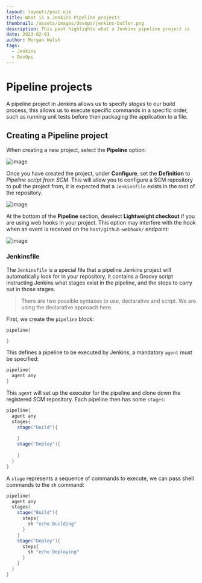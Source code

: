 ```yaml
---
layout: layouts/post.njk
title: What is a Jenkins Pipeline project?
thumbnail: /assets/images/devops/jenkins-butler.png
description: This post highlights what a Jenkins pipeline project is
date: 2023-02-01
author: Morgan Walsh
tags:
  - Jenkins
  - DevOps
---
```


# Pipeline projects

A pipeline project in Jenkins allows us to specify *stages* to our build process, this allows us to execute specific commands in a specific 
order, such as running unit tests before then packaging the application to a file.

## Creating a Pipeline project

When creating a new project, select the **Pipeline** option:

![image](https://user-images.githubusercontent.com/29315632/216035689-df67e533-6019-43a4-b47b-0320f38049b6.png)

Once you have created the project, under **Configure**, set the **Definition** to *Pipeline script from SCM*. This will allow you to configure a SCM repository to pull the project from, it is expected that a `Jenkinsfile` exists in the root of the repository.

![image](https://user-images.githubusercontent.com/29315632/216044390-d35313c1-23e4-4816-8216-9cf1f24ffde0.png)

At the bottom of the **Pipeline** section, deselect **Lightweight checkout** if you are using web hooks in your project. This option may interfere with the hook when an event is received on the `host/github-webhook/` endpoint:

![image](https://user-images.githubusercontent.com/29315632/216044903-229c1230-033b-48eb-83ab-a9c883cd6236.png)

### Jenkinsfile

The `Jenkinsfile` is a special file that a pipeline Jenkins project will automatically look for in your repository, it contains a Groovy script instructing Jenkins what stages exist in the pipeline, and the steps to carry out in those stages.

> There are two possible syntaxes to use, declarative and script. We are using the declarative approach here.

First, we create the `pipeline` block:

```groovy
pipeline{

}
```

This defines a pipeline to be executed by Jenkins, a mandatory `agent` must be specified:

```groovy
pipeline{
  agent any
}
```

This `agent` will set up the executor for the pipeline and clone down the registered SCM repository. Each pipeline then has some `stages`:

```groovy
pipeline{
  agent any
  stages{
    stage("Build"){
    
    }
    stage("Deploy"){
    
    }
  }
}
```

A `stage` represents a sequence of commands to execute, we can pass shell commands to the `sh` command:

```groovy
pipeline{
  agent any
  stages{
    stage("Build"){
      steps{
        sh "echo Building"
      }
    }
    stage("Deploy"){
      steps{
        sh "echo Deploying"
      }
    }
  }
}
```
